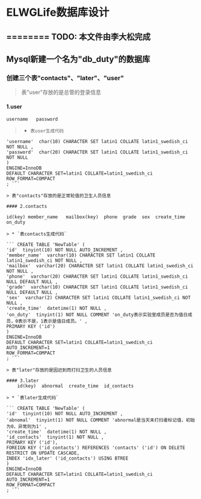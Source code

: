 # ELWGLife数据库设计
========
TODO: 本文件由李大松完成
------

## Mysql新建一个名为"db_duty"的数据库

### 创建三个表"contacts"、"later"、"user"

> 表"user"存放的是总管的登录信息

#### 1.user 

	username   password

> * `表user生成代码`

``` CREATE TABLE 'NewTable' (
'username'  char(10) CHARACTER SET latin1 COLLATE latin1_swedish_ci NOT NULL ,
'password'  char(20) CHARACTER SET latin1 COLLATE latin1_swedish_ci NOT NULL 
)
ENGINE=InnoDB
DEFAULT CHARACTER SET=latin1 COLLATE=latin1_swedish_ci
ROW_FORMAT=COMPACT
; ```

> 表"contacts"存放的是正常轮值的卫生人员信息

#### 2.contacts 

id(key) member_name   mailbox(key)  phone  grade  sex  create_time  on_duty

> * `表contacts生成代码`

``` CREATE TABLE 'NewTable' (
'id'  tinyint(10) NOT NULL AUTO_INCREMENT ,
'member_name'  varchar(10) CHARACTER SET latin1 COLLATE latin1_swedish_ci NOT NULL ,
'mailbox'  varchar(20) CHARACTER SET latin1 COLLATE latin1_swedish_ci NOT NULL ,
'phone'  varchar(20) CHARACTER SET latin1 COLLATE latin1_swedish_ci NULL DEFAULT NULL ,
'grade'  varchar(10) CHARACTER SET latin1 COLLATE latin1_swedish_ci NULL DEFAULT NULL ,
'sex'  varchar(2) CHARACTER SET latin1 COLLATE latin1_swedish_ci NOT NULL ,
'create_time'  datetime(1) NOT NULL ,
'on_duty'  tinyint(1) NOT NULL COMMENT 'on_duty表示实验室成员是否为值日成员，0表示不是，1表示是值日成员。' ,
PRIMARY KEY ('id')
)
ENGINE=InnoDB
DEFAULT CHARACTER SET=latin1 COLLATE=latin1_swedish_ci
AUTO_INCREMENT=1
ROW_FORMAT=COMPACT
; ```

> 表"later"存放的是因迟到而打扫卫生的人员信息

#### 3.later
	id(key)  abnormal  create_time  id_contacts

> * `表later生成代码`

``` CREATE TABLE 'NewTable' (
'id'  tinyint(10) NOT NULL AUTO_INCREMENT ,
'abnomal'  tinyint(1) NOT NULL COMMENT 'abnormal是当天未打扫者标记值，初始为0，异常则为1' ,
'create_time'  datetime(1) NOT NULL ,
'id_contacts'  tinyint(1) NOT NULL ,
PRIMARY KEY ('id'),
FOREIGN KEY ('id_contacts') REFERENCES 'contacts' ('id') ON DELETE RESTRICT ON UPDATE CASCADE,
INDEX 'idx_later' ('id_contacts') USING BTREE 
)
ENGINE=InnoDB
DEFAULT CHARACTER SET=latin1 COLLATE=latin1_swedish_ci
AUTO_INCREMENT=1
ROW_FORMAT=COMPACT
; ```

